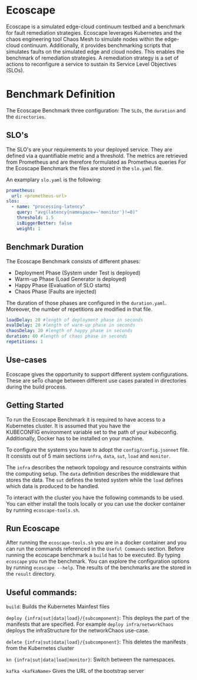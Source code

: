 # Ecoscape

Ecoscape is a simulated edge-cloud continuum testbed and a benchmark for fault remediation strategies.
Ecoscape leverages Kubernetes and the chaos engineering tool Chaos Mesh to simulate nodes within the edge-cloud
continuum. Additionally, it provides benchmarking scripts that simulates faults on the simulated edge and cloud nodes.
This enables the benchmark of remediation strategies. A remediation strategy is a set of actions to reconfigure a service
to sustain its Service Level Objectives (SLOs).

# Benchmark Definition

The Ecoscape Benchmark three configuration: The `SLOs`, the `duration` and the `directories`.

## SLO's

The SLO's are your requirements to your deployed service. They are defined via a quantifiable metric and a threshold.
The metrics are retrieved from Prometheus and are therefore formulated as Prometheus queries
For the Ecoscape Benchmark the files are stored in the `slo.yaml` file.

An examplary `slo.yaml` is the following:

```yaml
prometheus:
  url: <prometheus-url>
slos:
  - name: "processing-latency"
    query: "avg(latency{namespace=~'monitor'}!=0)"
    threshold: 1.5
    isBiggerBetter: false
    weight: 1
```

## Benchmark Duration

The Ecoscape Benchmark consists of different phases:
- Deployment Phase (System under Test is deployed)
- Warm-up Phase (Load Generator is deployed)
- Happy Phase (Evaluation of SLO starts)
- Chaos Phase (Faults are injected)

The duration of those phases are configured in the `duration.yaml`. 
Moreover, the number of repetitions are modified in that file.

```yaml
loadDelay: 20 #length of deployment phase in seconds
evalDelay: 20 #length of warm-up phase in seconds
chaosDelay: 20 #length of happy phase in seconds
duration: 60 #length of chaos phase in seconds
repetitions: 1
```

## Use-cases

Ecoscape gives the opportunity to support different system configurations. 
These are seTo change between different use cases parated in directories during the build process. 

## Getting Started
To run the Ecoscape Benchmark it is required to have access to a Kubernetes cluster. It is assumed that you have the  
KUBECONFIG environment variable set to the path of your kubeconfig. Additionally, Docker has to be installed on your machine.

To configure the systems you have to adopt the `config/config.jsonnet` file.
It consists out of 5 main sections `infra`, `data`, `sut`, `load` and `monitor`.

The `infra` describes the network topology and resource constraints within the computing setup.
The `data` definition describes the middleware that stores the data.
The `sut` defines the tested system while the `load` defines which data is produced to be handled.

To interact with the cluster you have the following commands to be used. You can either install the tools locally 
or you can use the docker container by running `ecoscape-tools.sh`.

## Run Ecoscape
After running the `ecoscape-tools.sh` you are in a docker container and you can run the commands referenced in the 
`Useful Commands` section. 
Before running the ecoscape benchmark a `build` has to be executed. By typing `ecoscape` you run the benchmark.
You can explore the configuration options by running `ecoscape --help`.
The results of the benchmarks are the stored in the `result` directory.

## Useful commands:
`build`: Builds the Kubernetes Mainfest files

`deploy {infra|sut|data|load}/{subcomponent}`: This deploys the part of the manifests that are specified. 
For example `deploy infra/networkChaos` deploys the infraStructure for the networkChaos use-case.

`delete {infra|sut|data|load}/{subcomponent}`: This deletes the manifests from the Kubernetes cluster

`kn {infra|sut|data|load|monitor}`: Switch between the namespaces.

`kafka <kafkaName>` Gives the URL of the bootstrap server
